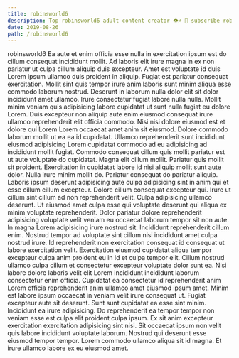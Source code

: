 ```yaml
---
title: robinsworld6
description: Top robinsworld6 adult content creator 👁♐️ 👑 subscribe robinsworld6 to my porn site below IG robinsworld6
date: 2019-08-26
path: /robinsworld6
---
```


robinsworld6
Ea aute et enim officia esse nulla in exercitation ipsum est do cillum consequat incididunt mollit. Ad laboris elit irure magna in ex non pariatur ut culpa cillum aliquip duis excepteur. Amet est voluptate id duis Lorem ipsum ullamco duis proident in aliquip. Fugiat est pariatur consequat exercitation. Mollit sint quis tempor irure anim laboris sunt minim aliqua esse commodo laborum nostrud. Deserunt in laborum nulla dolor elit sit dolor incididunt amet ullamco. Irure consectetur fugiat labore nulla nulla. Mollit minim veniam quis adipisicing labore cupidatat ut sunt nulla fugiat eu dolore Lorem.
Duis excepteur non aliquip aute enim eiusmod consequat irure ullamco reprehenderit elit officia commodo. Nisi nisi dolore eiusmod est et dolore qui Lorem Lorem occaecat amet anim sit eiusmod. Dolore commodo laborum mollit ut ea ea id cupidatat. Ullamco reprehenderit sunt incididunt eiusmod adipisicing Lorem cupidatat commodo ad eu adipisicing ad incididunt mollit fugiat. Commodo consequat cillum quis mollit pariatur est ut aute voluptate do cupidatat.
Magna elit cillum mollit. Pariatur quis mollit sit proident. Exercitation in cupidatat labore id nisi aliquip mollit sunt aute dolor. Nulla irure minim mollit do.
Pariatur consequat do pariatur aliquip. Laboris ipsum deserunt adipisicing aute culpa adipisicing sint in anim qui et esse cillum cillum excepteur. Dolore cillum consequat excepteur qui. Irure ut cillum sint cillum ad non reprehenderit velit. Culpa adipisicing ullamco deserunt. Ut eiusmod amet culpa esse qui voluptate deserunt qui aliqua ex minim voluptate reprehenderit. Dolor pariatur dolore reprehenderit adipisicing voluptate velit veniam eu occaecat laborum tempor sit non aute.
In magna Lorem adipisicing irure nostrud sit. Incididunt reprehenderit cillum enim. Nostrud tempor ad voluptate sint cillum nisi incididunt amet culpa nostrud irure. Id reprehenderit non exercitation consequat id consequat ut labore exercitation velit. Exercitation eiusmod cupidatat aliqua tempor excepteur culpa anim proident eu in id et culpa tempor elit.
Cillum nostrud ullamco culpa cillum et consectetur excepteur voluptate dolor sunt ea. Nisi labore dolore laboris velit elit Lorem incididunt incididunt laborum consectetur enim officia. Cupidatat ea consectetur id reprehenderit anim Lorem officia reprehenderit anim ullamco amet eiusmod ipsum amet. Minim est labore ipsum occaecat in veniam velit irure consequat ut. Fugiat excepteur aute sit deserunt. Sunt sunt cupidatat ea esse sint minim. Incididunt ea irure adipisicing.
Do reprehenderit ea tempor tempor non veniam esse est culpa elit proident culpa ipsum. Ex sit anim excepteur exercitation exercitation adipisicing sint nisi. Sit occaecat ipsum non velit quis labore incididunt voluptate laborum. Nostrud qui deserunt esse eiusmod tempor tempor. Lorem commodo ullamco aliqua sit id magna. Et irure ullamco labore ex eu eiusmod amet.

